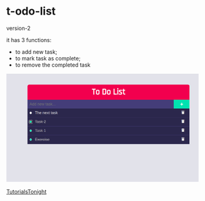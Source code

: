 # t-odo-list
version-2

it has 3 functions:
- to add new task;
- to mark task as complete;
- to remove the completed task

![ToDoList](./Screenshot.png)

[TutorialsTonight](https://www.tutorialstonight.com/to-do-list-javascript.php?fbclid=IwAR0xJ-5GZD7fCHNLwrgzXlphp0Va5T3Oe4RHTAshGTRQDT13OqgrYwZgJAg)
